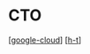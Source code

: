 # CTO

[[google-cloud]]
[[h-t]]

[//begin]: # "Autogenerated link references for markdown compatibility"
[h-t]: h-t "H&T"
[google-cloud]: google-cloud "Google Cloud"
[//end]: # "Autogenerated link references"